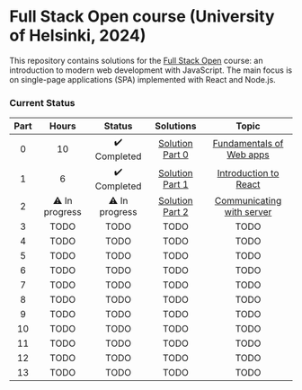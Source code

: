 # Full Stack Open course (University of Helsinki, 2024)

This repository contains solutions for the [Full Stack Open](https://fullstackopen.com/en/) course: an introduction to modern web development with JavaScript. The main focus is on single-page applications (SPA) implemented with React and Node.js.

### Current Status

| Part   | Hours         | Status          | Solutions | Topic                                                          |
| :----: | :-----------: | :-------------: | :-------: | :-------------------------------------------------------------: | 
| 0      | 10             | ✔️ Completed     | [Solution Part 0](https://github.com/gianlucaromeo/full-stack-open/tree/main/Part%200%20-%20Fundamentals%20of%20Web%20Apps) | [Fundamentals of Web apps](https://fullstackopen.com/en/part0) | 
| 1  | 6 | ✔️ Completed | [Solution Part 1](https://github.com/gianlucaromeo/full-stack-open/tree/main/Part%201%20-%20Introduction%20to%20React) | [Introduction to React](https://fullstackopen.com/en/part1) |
| 2  | ⚠️ In progress | ⚠️ In progress | [Solution Part 2](https://github.com/gianlucaromeo/full-stack-open/tree/main/Part%202%20-%20Communicating%20with%20server) | [Communicating with server](https://fullstackopen.com/en/part2) |
| 3  | TODO | TODO | TODO | TODO |
| 4  | TODO | TODO | TODO | TODO |
| 5  | TODO | TODO | TODO | TODO |
| 6  | TODO | TODO | TODO | TODO |
| 7  | TODO | TODO | TODO | TODO |
| 8  | TODO | TODO | TODO | TODO |
| 9  | TODO | TODO | TODO | TODO |
| 10 | TODO | TODO | TODO | TODO |
| 11 | TODO | TODO | TODO | TODO |
| 12 | TODO | TODO | TODO | TODO |
| 13 | TODO | TODO | TODO | TODO |
